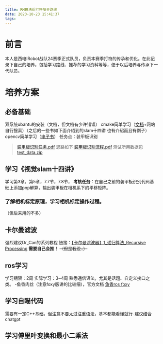 ```yaml
---
title: RM算法组打符培养路线
date: 2023-10-23 15:41:37
tags:
---
```

# 前言
本人是西电IRobot战队24赛季正式队员，负责本赛季打符的传承和优化。在此记录下自己的培养，包括学习路线、推荐的学习资料等等，便于以后培养与传承下一代队员。
# 培养方案

## 必备基础
双系统ubantu的安装（文档，但文档有少许错误）
cmake简单学习（[文档](CMakePractice_backu.pdf.pdf)+网站自行搜索）（之后的一些书如下面介绍到的slam十四讲 也有介绍而且有例子）
opencv简单学习（[电子书](OpenCV3编程入门.pdf)）
任务点：装甲板识别
> [装甲板识别任务.pdf](装甲板识别任务.pdf)
> 思路如下 [装甲板识别流程.pdf](装甲板识别流程.pdf)
> 测试所用数据包 [test_data.zip](test_data.zip)

## 学习《视觉slam十四讲》
学习第3章，第5章，7.7节，7.8节，
**考核任务**：在自己之前的装甲板识别代码基础上添加pnp解算，输出装甲板在相机系下的平移矩阵。

### 了解相机标定原理，学习相机标定操作过程。
（但后来用的不多）
## 卡尔曼滤波 
强烈建议Dr_Can的系列教程
链接：[【卡尔曼滤波器】1_递归算法_Recursive Processing](https://www.bilibili.com/video/BV1ez4y1X7eR/?spm_id_from=333.999.0.0)
**需要自己会推！** ~~（但是我没..）~~

## ros学习
学习期限：2周
实际学习：3~4周
熟悉通信语法，尤其是话题、自定义接口之类。 -鱼香肉丝（注意foxy版讲的比较细），官方文档
[鱼香ros foxy](https://fishros.com/d2lros2foxy/#/)


## 学习自瞄代码
需要有一定C++基础，但注意不要太过注重语法，基本都能看懂就行-建议结合chatgpt


## 学习傅里叶变换和最小二乘法


